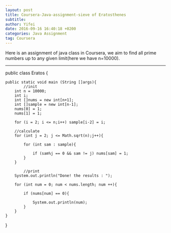 ```yaml
---
layout: post
title: Coursera-Java-assignment-sieve of Eratosthenes
subtitle: 
author: Yifei
date: 2016-09-16 16:40:18 +0200
categories: Java Assignment
tag: Coursera
---
```


Here is an assignment of java class in Coursera, we aim to find all prime numbers up to any given limit(here we have n=10000).

____________________________________________________________________________________________________

public class Eratos {
	
	public static void main (String []args){
	        //init
		int n = 10000;
		int i;
		int []nums = new int[n+1];
		int []sample = new int[n-1];
		nums[0] = 1;
		nums[1] = 1;
		
		for (i = 2; i <= n;i++) sample[i-2] = i;
		
		//calculate
		for (int j = 2; j <= Math.sqrt(n);j++){
			
			for (int sam : sample){
				
				if (sam%j == 0 && sam != j) nums[sam] = 1;		
			}
		}
		
	        //print
		System.out.println("Done! the results : ");
		
		for (int num = 0; num < nums.length; num ++){
			
			if (nums[num] == 0){
				
				System.out.println(num);		
			}
		}
	}
	
}
